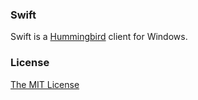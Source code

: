 ### Swift

Swift is a [Hummingbird](http://hummingbird.me) client for Windows.

### License

[The MIT License](https://github.com/vevix/Swift/blob/master/LICENSE.md)